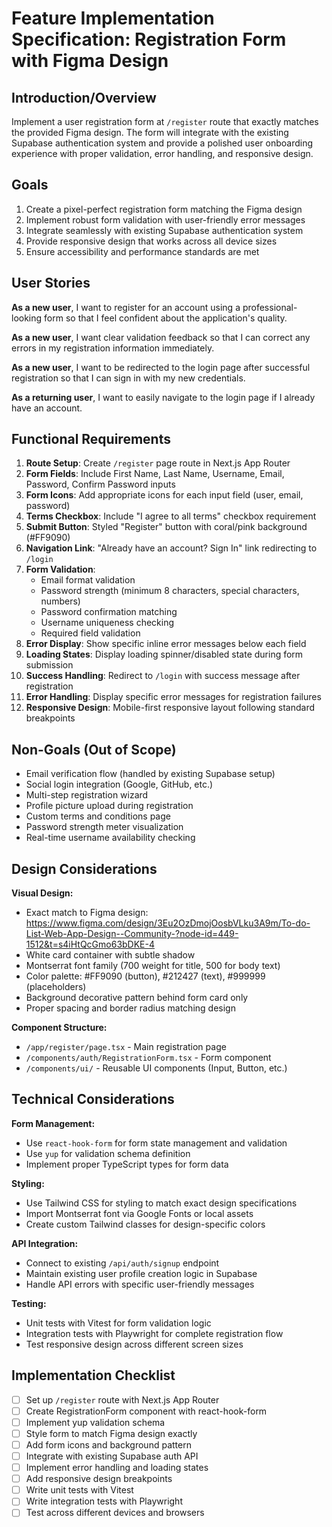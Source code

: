# Feature Implementation Specification: Registration Form with Figma Design

## Introduction/Overview

Implement a user registration form at `/register` route that exactly matches the provided Figma design. The form will integrate with the existing Supabase authentication system and provide a polished user onboarding experience with proper validation, error handling, and responsive design.

## Goals

1. Create a pixel-perfect registration form matching the Figma design
2. Implement robust form validation with user-friendly error messages
3. Integrate seamlessly with existing Supabase authentication system
4. Provide responsive design that works across all device sizes
5. Ensure accessibility and performance standards are met

## User Stories

**As a new user**, I want to register for an account using a professional-looking form so that I feel confident about the application's quality.

**As a new user**, I want clear validation feedback so that I can correct any errors in my registration information immediately.

**As a new user**, I want to be redirected to the login page after successful registration so that I can sign in with my new credentials.

**As a returning user**, I want to easily navigate to the login page if I already have an account.

## Functional Requirements

1. **Route Setup**: Create `/register` page route in Next.js App Router
2. **Form Fields**: Include First Name, Last Name, Username, Email, Password, Confirm Password inputs
3. **Form Icons**: Add appropriate icons for each input field (user, email, password)
4. **Terms Checkbox**: Include "I agree to all terms" checkbox requirement
5. **Submit Button**: Styled "Register" button with coral/pink background (#FF9090)
6. **Navigation Link**: "Already have an account? Sign In" link redirecting to `/login`
7. **Form Validation**: 
   - Email format validation
   - Password strength (minimum 8 characters, special characters, numbers)
   - Password confirmation matching
   - Username uniqueness checking
   - Required field validation
8. **Error Display**: Show specific inline error messages below each field
9. **Loading States**: Display loading spinner/disabled state during form submission
10. **Success Handling**: Redirect to `/login` with success message after registration
11. **Error Handling**: Display specific error messages for registration failures
12. **Responsive Design**: Mobile-first responsive layout following standard breakpoints

## Non-Goals (Out of Scope)

- Email verification flow (handled by existing Supabase setup)
- Social login integration (Google, GitHub, etc.)
- Multi-step registration wizard
- Profile picture upload during registration
- Custom terms and conditions page
- Password strength meter visualization
- Real-time username availability checking

## Design Considerations

**Visual Design:**
- Exact match to Figma design: https://www.figma.com/design/3Eu2OzDmojOosbVLku3A9m/To-do-List-Web-App-Design--Community-?node-id=449-1512&t=s4iHtQcGmo63bDKE-4
- White card container with subtle shadow
- Montserrat font family (700 weight for title, 500 for body text)
- Color palette: #FF9090 (button), #212427 (text), #999999 (placeholders)
- Background decorative pattern behind form card only
- Proper spacing and border radius matching design

**Component Structure:**
- `/app/register/page.tsx` - Main registration page
- `/components/auth/RegistrationForm.tsx` - Form component
- `/components/ui/` - Reusable UI components (Input, Button, etc.)

## Technical Considerations

**Form Management:**
- Use `react-hook-form` for form state management and validation
- Use `yup` for validation schema definition
- Implement proper TypeScript types for form data

**Styling:**
- Use Tailwind CSS for styling to match exact design specifications
- Import Montserrat font via Google Fonts or local assets
- Create custom Tailwind classes for design-specific colors

**API Integration:**
- Connect to existing `/api/auth/signup` endpoint
- Maintain existing user profile creation logic in Supabase
- Handle API errors with specific user-friendly messages

**Testing:**
- Unit tests with Vitest for form validation logic
- Integration tests with Playwright for complete registration flow
- Test responsive design across different screen sizes

## Implementation Checklist

- [ ] Set up `/register` route with Next.js App Router
- [ ] Create RegistrationForm component with react-hook-form
- [ ] Implement yup validation schema
- [ ] Style form to match Figma design exactly
- [ ] Add form icons and background pattern
- [ ] Integrate with existing Supabase auth API
- [ ] Implement error handling and loading states
- [ ] Add responsive design breakpoints
- [ ] Write unit tests with Vitest
- [ ] Write integration tests with Playwright
- [ ] Test across different devices and browsers